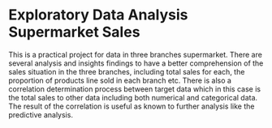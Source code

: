 # Exploratory Data Analysis Supermarket Sales
 This is a practical project for data in three branches supermarket. There are several analysis and insights findings to have a better comprehension of the sales situation in the three branches, including total sales for each, the proportion of products line sold in each branch etc. There is also a correlation determination process between target data which in this case is the total sales to other data including both numerical and categorical data. The result of the correlation is useful as known to further analysis like the predictive analysis.
